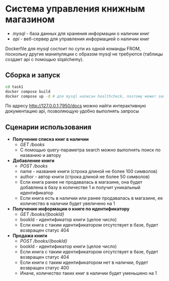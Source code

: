 # Система управления книжным магазином

- _mysql_ - база данных для хранения информации о наличии книг
- _api_ - веб-сервер для управления информацией о наличии книг

Dockerfile для mysql состоит по сути из одной команды FROM, поскольку другие манипуляции с образом mysql не требуются (таблицы создает api с помощью slqalchemy).

## Сборка и запуск

```bash
cd task1
docker compose build
docker compose up -d # для mysql написан healthcheck, поэтому может занять больше времени, чем ожидалось
```

По адресу <http://127.0.0.1:7950/docs> можно найти интерактивную документацию api, позволяющую удобно выполнять запросы

## Сценарии использования

- **Получение списка книг в наличии**
  - _GET /books_
  - C помощью query-параметра search можно выполнять поиск по названию и автору
- **Добавление книги**
  - _POST /books_
  - name - название книги (строка длиной не более 100 символов)
  - author - автор книги (строка длиной не более 50 символов)
  - Если книга ранее не продавалась в магазине, она будет добавлена в базу в количестве 1 и получит уникальный идентификатор
  - Если книга есть в наличии или ранее продавалась в магазине, ее количество в наличии будет увеличено на 1
- **Получение информации о книге по идентификатору**
  - _GET /books/{bookId}_
  - bookId - идентификатор книги (целое число)
  - Если книга с таким идентификатором отсутствует в базе, будет возвращен статус 404
- **Продажа книги**
  - _POST /books/{bookId}_
  - bookId - идентификатор книги (целое число)
  - Если книга с таким идентификатором отсутствует в базе, будет возвращен статус 404
  - Если книги с таким идентификатором нет в наличии, будет возвращен статус 400
  - Иначе, количество таких книг в наличии будет уменьшено на 1
